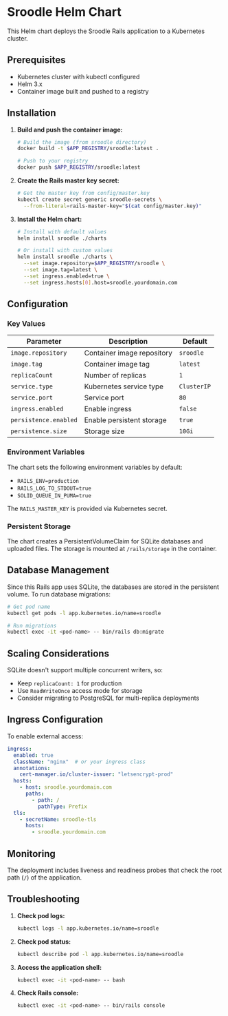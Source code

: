 # Sroodle Helm Chart

This Helm chart deploys the Sroodle Rails application to a Kubernetes cluster.

## Prerequisites

- Kubernetes cluster with kubectl configured
- Helm 3.x
- Container image built and pushed to a registry

## Installation

1. **Build and push the container image:**
   ```bash
   # Build the image (from sroodle directory)
   docker build -t $APP_REGISTRY/sroodle:latest .
   
   # Push to your registry
   docker push $APP_REGISTRY/sroodle:latest
   ```

2. **Create the Rails master key secret:**
   ```bash
   # Get the master key from config/master.key
   kubectl create secret generic sroodle-secrets \
     --from-literal=rails-master-key="$(cat config/master.key)"
   ```

3. **Install the Helm chart:**
   ```bash
   # Install with default values
   helm install sroodle ./charts
   
   # Or install with custom values
   helm install sroodle ./charts \
     --set image.repository=$APP_REGISTRY/sroodle \
     --set image.tag=latest \
     --set ingress.enabled=true \
     --set ingress.hosts[0].host=sroodle.yourdomain.com
   ```

## Configuration

### Key Values

| Parameter | Description | Default |
|-----------|-------------|---------|
| `image.repository` | Container image repository | `sroodle` |
| `image.tag` | Container image tag | `latest` |
| `replicaCount` | Number of replicas | `1` |
| `service.type` | Kubernetes service type | `ClusterIP` |
| `service.port` | Service port | `80` |
| `ingress.enabled` | Enable ingress | `false` |
| `persistence.enabled` | Enable persistent storage | `true` |
| `persistence.size` | Storage size | `10Gi` |

### Environment Variables

The chart sets the following environment variables by default:
- `RAILS_ENV=production`
- `RAILS_LOG_TO_STDOUT=true`
- `SOLID_QUEUE_IN_PUMA=true`

The `RAILS_MASTER_KEY` is provided via Kubernetes secret.

### Persistent Storage

The chart creates a PersistentVolumeClaim for SQLite databases and uploaded files. The storage is mounted at `/rails/storage` in the container.

## Database Management

Since this Rails app uses SQLite, the databases are stored in the persistent volume. To run database migrations:

```bash
# Get pod name
kubectl get pods -l app.kubernetes.io/name=sroodle

# Run migrations
kubectl exec -it <pod-name> -- bin/rails db:migrate
```

## Scaling Considerations

SQLite doesn't support multiple concurrent writers, so:
- Keep `replicaCount: 1` for production
- Use `ReadWriteOnce` access mode for storage
- Consider migrating to PostgreSQL for multi-replica deployments

## Ingress Configuration

To enable external access:

```yaml
ingress:
  enabled: true
  className: "nginx"  # or your ingress class
  annotations:
    cert-manager.io/cluster-issuer: "letsencrypt-prod"
  hosts:
    - host: sroodle.yourdomain.com
      paths:
        - path: /
          pathType: Prefix
  tls:
    - secretName: sroodle-tls
      hosts:
        - sroodle.yourdomain.com
```

## Monitoring

The deployment includes liveness and readiness probes that check the root path (`/`) of the application.

## Troubleshooting

1. **Check pod logs:**
   ```bash
   kubectl logs -l app.kubernetes.io/name=sroodle
   ```

2. **Check pod status:**
   ```bash
   kubectl describe pod -l app.kubernetes.io/name=sroodle
   ```

3. **Access the application shell:**
   ```bash
   kubectl exec -it <pod-name> -- bash
   ```

4. **Check Rails console:**
   ```bash
   kubectl exec -it <pod-name> -- bin/rails console
   ```
